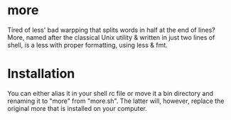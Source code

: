 # more
Tired of less' bad warpping that splits words in half at the end of lines? More, named after the classical Unix utility & written in just two lines of shell, is a less with proper formatting, using less & fmt.

# Installation
You can either alias it in your shell rc file or move it a bin directory and renaming it to "more" from "more.sh". The latter will, however, replace the original more that is installed on your computer.
